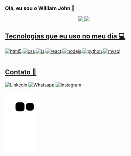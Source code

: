 ### Olá, eu sou o William John 👋
<div align="center">
  <a href="https://github.com/williamjohndias">
  <img height="180em" src="https://github-readme-stats.vercel.app/api?username=williamjohndias&show_icons=true&theme=dracula&include_all_commits=true&count_private=true"/>
  <img height="180em" src="https://github-readme-stats.vercel.app/api/top-langs/?username=williamjohndias&layout=compact&langs_count=7&theme=dracula"/>
</div>
  

## Tecnologias que eu uso no meu dia 💻 
<div style="display: inline_block">
  <img align="center" alt="html5" src="https://img.shields.io/badge/HTML5-E34F26?style=for-the-badge&logo=html5&logoColor=white" />
  <img align="center" alt="css" src="https://img.shields.io/badge/CSS3-1572B6?style=for-the-badge&logo=css3&logoColor=white" />
  <img align="center" alt="js" src="https://img.shields.io/badge/JavaScript-F7DF1E?style=for-the-badge&logo=javascript&logoColor=black" />
  <img align="center" alt="react" src="https://img.shields.io/badge/React-20232A?style=for-the-badge&logo=react&logoColor=61DAFB" />

  <img align="center" alt="nodejs" src="https://img.shields.io/badge/Node.js-43853D?style=for-the-badge&logo=node.js&logoColor=white" />
  <img align="center" alt="python" src="https://img.shields.io/badge/Python-14354C?style=for-the-badge&logo=python&logoColor=white" />
  <img align="center" alt="mysql" src="https://img.shields.io/badge/MySQL-00000F?style=for-the-badge&logo=mysql&logoColor=white" />
</div><br/>


## Contato 📱
[![Linkedin](https://img.shields.io/badge/LinkedIn-0077B5?style=for-the-badge&logo=linkedin&logoColor=white)](https://www.linkedin.com/in/williamjohndias/)
[![Whatsapp](https://img.shields.io/badge/whatsapp-0077B5?style=for-the-badge&logo=whatsapp&logoColor=white)]([https://www.linkedin.com/in/williamjohndias/](https://api.whatsapp.com/send?phone=5541988050827&text=Ol%C3%A1%2C%20William%2C%20tudo%20bem%3F%0AVim%20pelo%20seu%20portif%C3%B3lio..))
[![Instagram](https://img.shields.io/badge/Instagram-E4405F?style=for-the-badge&logo=instagram&logoColor=white)](https://instagram.com/twoscoopsliam)

 ![Snake animation](https://github.com/williamjohndias/williamjohndias/blob/output/github-contribution-grid-snake.svg)

